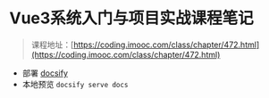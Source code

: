 # Vue3系统入门与项目实战课程笔记

> 课程地址：[https://coding.imooc.com/class/chapter/472.html](https://coding.imooc.com/class/chapter/472.html)

* 部署 [docsify](https://docsify.js.org/#/zh-cn/)
* 本地预览 `docsify serve docs`